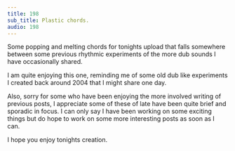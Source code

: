 ```yaml
---
title: 198
sub_title: Plastic chords.
audio: 198
---
```


Some popping and melting chords for tonights upload that falls somewhere between some previous rhythmic experiments of the more dub sounds I have occasionally shared.

I am quite enjoying this one, reminding me of some old dub like experiments I created back around 2004 that I might share one day.

Also, sorry for some who have been enjoying the more involved writing of previous posts, I appreciate some of these of late have been quite brief and sporadic in focus. I can only say I have been working on some exciting things but do hope to work on some more interesting posts as soon as I can.

I hope you enjoy tonights creation.